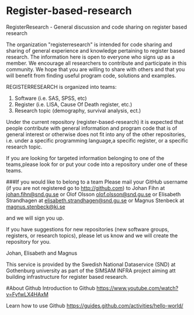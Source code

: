 # Register-based-research
RegisterResearch - General discussion and code sharing on register based research 

The organization "registerresearch" is intended for code sharing and sharing of general experience and knowledge pertaining to register based research. The information here is open to everyone who signs up as a member. We encourage all researchers to contribute and participate in this community. We hope that you are willing to share with others and that you will benefit from finding useful program code, solutions and examples.

REGISTERRESEARCH is organized into teams:
1. Software (i.e. SAS, SPSS, etc)
2. Register (i.e. LISA, Cause Of Death register, etc.)
3. Research topic (demography, survival analysis, ect.)

Under the current repository (register-based-research) it is expected that people contribute with general information and program code that is of general interest or otherwise does not fit into any of the other repositories, i.e. under a specific programming language,a specific register, or a specific research topic.

If you are looking for targeted information belonging to one of the teams,please look for or put your code into a repository under one of these teams. 

###If you would like to belong to a team
Please mail your GitHub username (if you are not registered go to http://github.com) to Johan Fihn at johan.fihn@snd.gu.se or Olof Olsson olof.olsson@snd.gu.se or
Elisabeth Strandhagen at elisabeth.strandhagen@snd.gu.se or
Magnus Stenbeck at magnus.stenbeck@ki.se

and we will sign you up.

If you have suggestions for new repositories (new software groups, registers, or research topics), please let us know 
and we will create the repository for you.


Johan, Elisabeth and Magnus

This service is provided by the Swedish National Dataservice (SND) at Gothenburg university as part of the SIMSAM INFRA project aiming att building infrastructure for register based research. 

#About Github
Introduction to Github https://www.youtube.com/watch?v=FyfwLX4HAxM

Learn how to use Github https://guides.github.com/activities/hello-world/